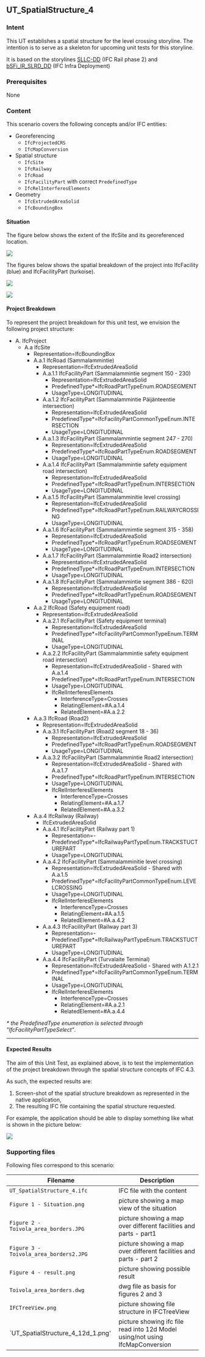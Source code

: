 
## UT_SpatialStructure_4

### Intent

This UT establishes a spatial structure for the level crossing storyline. The intention is to serve as a skeleton for upcoming unit tests for this storyline.

It is based on the storylines [SLLC-DD](https://app.box.com/folder/119147119179?s=q1x0vz7yqq7otrlet7dm2dx4u44s8fks) (IFC Rail phase 2) and [bSFi_IR_SLRD_DD](https://app.box.com/folder/122373280942?s=x9q3q62tcc77hdqpdw0vjncj7bg3byay) (IFC Infra Deployment)

### Prerequisites

None

### Content

This scenario covers the following concepts and/or IFC entities:
- Georeferencing
  - `IfcProjectedCRS`
  - `IfcMapConversion`
- Spatial structure
  - `IfcSite`
  - `IfcRailway`
  - `IfcRoad`
  - `IfcFacilityPart` with correct `PredefinedType`
  - `IfcRelInterferesElements`
- Geometry
  - `IfcExtrudedAreaSolid`
  - `IfcBoundingBox`

#### Situation

The figure below shows the extent of the IfcSite and its georeferenced location.

![](./Figure%201%20-%20Situation.PNG)

The figures below shows the spatial breakdown of the project into IfcFacility (blue) and IfcFacilityPart (turkoise).

![](./Figure%202%20-%20Toivola_area_borders.JPG)

![](./Figure%203%20-%20Toivola_area_borders2.JPG)

#### Project Breakdown

To represent the project breakdown for this unit test, we envision the following project structure:

- A. IfcProject
  - A.a IfcSite 
    - Representation=IfcBoundingBox
    - A.a.1 IfcRoad (Sammalammintie)
      - Representation=IfcExtrudedAreaSolid
      - A.a.1.1 IfcFacilityPart (Sammalammintie segment 150 - 230)
        - Representation=IfcExtrudedAreaSolid
        - PredefinedType*=IfcRoadPartTypeEnum.ROADSEGMENT
        - UsageType=LONGITUDINAL
      - A.a.1.2 IfcFacilityPart (Sammalammintie Päijänteentie intersection)
        - Representation=IfcExtrudedAreaSolid
        - PredefinedType*=IfcFacilityPartCommonTypeEnum.INTERSECTION
        - UsageType=LONGITUDINAL
      - A.a.1.3 IfcFacilityPart (Sammalammintie segment 247 - 270)
        - Representation=IfcExtrudedAreaSolid
        - PredefinedType*=IfcRoadPartTypeEnum.ROADSEGMENT
        - UsageType=LONGITUDINAL
      - A.a.1.4 IfcFacilityPart (Sammalammintie safety equipment road intersection)
        - Representation=IfcExtrudedAreaSolid
        - PredefinedType*=IfcRoadPartTypeEnum.INTERSECTION
        - UsageType=LONGITUDINAL
      - A.a.1.5 IfcFacilityPart (Sammalamminitie level crossing)
        - Representation=IfcExtrudedAreaSolid
        - PredefinedType*=IfcRoadPartTypeEnum.RAILWAYCROSSING
        - UsageType=LONGITUDINAL
      - A.a.1.6 IfcFacilityPart (Sammalammimtie segment 315 - 358)
        - Representation=IfcExtrudedAreaSolid
        - PredefinedType*=IfcRoadPartTypeEnum.ROADSEGMENT
        - UsageType=LONGITUDINAL
      - A.a.1.7 IfcFacilityPart (Sammalammintie Road2 intersection)
        - Representation=IfcExtrudedAreaSolid
        - PredefinedType*=IfcRoadPartTypeEnum.INTERSECTION
        - UsageType=LONGITUDINAL
      - A.a.1.8 IfcFacilityPart (Sammalammintie segment 386 - 620)
        - Representation=IfcExtrudedAreaSolid
        - PredefinedType*=IfcRoadPartTypeEnum.ROADSEGMENT
        - UsageType=LONGITUDINAL
    - A.a.2 IfcRoad (Safety equipment road)
      - Representation=IfcExtrudedAreaSolid
      - A.a.2.1 IfcFacilityPart (Safety equipment terminal)
        - Representation=IfcExtrudedAreaSolid
        - PredefinedType*=IfcFacilityPartCommonTypeEnum.TERMINAL
        - UsageType=LONGITUDINAL
      - A.a.2.2 IfcFacilityPart (Sammalammintie safety equipment road intersection)
        - Representation=IfcExtrudedAreaSolid - Shared with A.a.1.4
        - PredefinedType*=IfcRoadPartTypeEnum.INTERSECTION
        - UsageType=LONGITUDINAL
        - IfcRelInterferesElements
          - InterferenceType=Crosses
          - RelatingElement=#A.a.1.4
          - RelatedElement=#A.a.2.2
    - A.a.3 IfcRoad (Road2)
      - Representation=IfcExtrudedAreaSolid
      - A.a.3.1 IfcFacilityPart (Road2 segment 18 - 36)
        - Representation=IfcExtrudedAreaSolid
        - PredefinedType*=IfcRoadPartTypeEnum.ROADSEGMENT
        - UsageType=LONGITUDINAL
      - A.a.3.2 IfcFacilityPart (Sammalammintie Road2 intersection)
        - Representation=IfcExtrudedAreaSolid - Shared with A.a.1.7
        - PredefinedType*=IfcRoadPartTypeEnum.INTERSECTION
        - UsageType=LONGITUDINAL
        - IfcRelInterferesElements
          - InterferenceType=Crosses
          - RelatingElement=#A.a.1.7
          - RelatedElement=#A.a.3.2
    - A.a.4 IfcRailway (Railway)
      - IfcExtrudedAreaSolid
      - A.a.4.1 IfcFacilityPart (Railway part 1)
        - Representation=-
        - PredefinedType*=IfcRailwayPartTypeEnum.TRACKSTUCTUREPART
        - UsageType=LONGITUDINAL
      - A.a.4.2 IfcFacilityPart (Sammalamminitie level crossing)
        - Representation=IfcExtrudedAreaSolid - Shared with A.a.1.5
        - PredefinedType*=IfcFacilityPartCommonTypeEnum.LEVELCROSSING
        - UsageType=LONGITUDINAL
        - IfcRelInterferesElements
          - InterferenceType=Crosses
          - RelatingElement=#A.a.1.5
          - RelatedElement=#A.a.4.2
      - A.a.4.3 IfcFacilityPart (Railway part 3)
        - Representation=-
        - PredefinedType*=IfcRailwayPartTypeEnum.TRACKSTUCTUREPART
        - UsageType=LONGITUDINAL
      - A.a.4.4 IfcFacilityPart (Turvalaite Terminal)
        - Representation=IfcExtrudedAreaSolid - Shared with A.1.2.1
        - PredefinedType*=IfcFacilityPartCommonTypeEnum.TERMINAL
        - UsageType=LONGITUDINAL
        - IfcRelInterferesElements
          - InterferenceType=Crosses
          - RelatingElement=#A.a.2.1
          - RelatedElement=#A.a.4.4

_* the PredefinedType enumeration is selected through "IfcFacilityPartTypeSelect"_.


---

#### Expected Results

The aim of this Unit Test, as explained above, is to test the implementation of the project breakdown through the spatial structure concepts of IFC 4.3.

As such, the expected results are:

1. Screen-shot of the spatial structure breakdown as represented in the native application,
2. The resulting IFC file containing the spatial structure requested.

For example, the application should be able to display something like what is shown in the picture below: 

![](./Figure%204%20-%20result.png)

### Supporting files

Following files correspond to this scenario:

| Filename                               | Description                                                  |
| -------------------------------------- | ------------------------------------------------------------ |
| `UT_SpatialStructure_4.ifc`            | IFC file with the content                                    |
| `Figure 1 - Situation.png`             | picture showing a map view of the situation                  |
| `Figure 2 - Toivola_area_borders.JPG`  | picture showing a map over different facilities and parts - part1 |
| `Figure 3 - Toivola_area_borders2.JPG` | picture showing a map over different facilities and parts - part 2 |
| `Figure 4 - result.png`                | picture showing possible result                              |
| `Toivola_area_borders.dwg`             | dwg file as basis for figures 2 and 3                        |
| `IFCTreeView.png`                      | picture showing file structure in IFCTreeView                |
| `UT_SpatialStructure_4_12d_1.png'          | picture showing ifc file read into 12d Model using/not using IfcMapConversion  |
